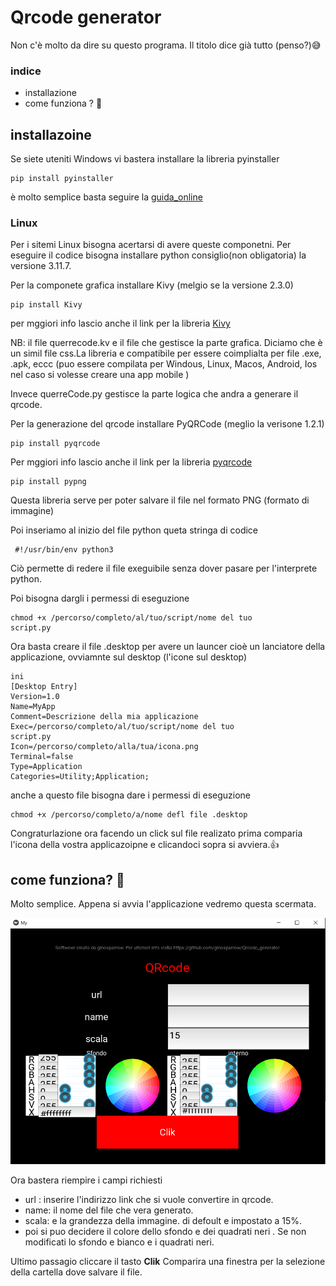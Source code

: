 # Qrcode generator

Non c'è molto da dire su questo programa. Il titolo dice già tutto (penso?)😅

### indice
- installazione
- come funziona ? 🤔

## installazoine

Se siete uteniti Windows vi bastera installare la libreria pyinstaller 

    pip install pyinstaller

è molto semplice basta seguire la [guida_online](https://pyinstaller.org/en/stable/)

### Linux 
Per i sitemi Linux bisogna acertarsi di avere queste componetni.
Per eseguire il codice bisogna installare python consiglio(non obligatoria) la versione 3.11.7.  

Per la componete grafica installare Kivy (melgio se la versione 2.3.0)  

    pip install Kivy
per mggiori info lascio anche il link per la libreria [Kivy](https://kivy.org/)  

NB: il file querrecode.kv e il file che gestisce la parte grafica. Diciamo che è un simil file css.La libreria e compatibile per essere coimplialta per file .exe, .apk, eccc (puo essere compilata per Windous, Linux, Macos, Android, Ios nel caso si volesse creare una app mobile )

Invece querreCode.py gestisce la parte logica che andra a generare il qrcode.    

Per la generazione del qrcode installare PyQRCode (meglio la verisone  1.2.1)  

    pip install pyqrcode

Per mggiori info lascio anche il link per la libreria [pyqrcode](https://pypi.org/project/PyQRCode/)  

    pip install pypng

Questa libreria serve per poter salvare il file nel formato PNG (formato di immagine)

Poi inseriamo al inizio del file python queta stringa di codice

     #!/usr/bin/env python3

Ciò permette di redere il file exeguibile senza dover pasare per l'interprete python.

Poi bisogna dargli i permessi di eseguzione 

    chmod +x /percorso/completo/al/tuo/script/nome del tuo 
    script.py

Ora basta creare il file .desktop per avere un launcer cioè un lanciatore della applicazione, ovviamnte sul desktop (l'icone sul desktop)

    ini
    [Desktop Entry]
    Version=1.0
    Name=MyApp
    Comment=Descrizione della mia applicazione
    Exec=/percorso/completo/al/tuo/script/nome del tuo 
    script.py
    Icon=/percorso/completo/alla/tua/icona.png
    Terminal=false  
    Type=Application
    Categories=Utility;Application;

anche a questo file bisogna dare i permessi di eseguzione

    chmod +x /percorso/completo/a/nome defl file .desktop

Congraturlazione ora facendo un click sul file realizato prima comparia l'icona della vostra applicazoipne e clicandoci sopra si avviera.👍 

## come funziona? 🤔

Molto semplice. Appena si avvia l'applicazione vedremo questa scermata.

![plot](c.png)

Ora bastera riempire i campi richiesti  
 - url : inserire l'indirizzo link che si vuole convertire in qrcode.
 - name: il nome del file che vera generato.
 - scala: e la grandezza della immagine. di defoult e impostato a 15%.
 - poi si puo decidere il colore dello sfondo e dei quadrati neri . Se non modificati lo sfondo e bianco e i quadrati neri.

Ultimo passagio cliccare il tasto **Clik**
Comparira una finestra per la selezione della cartella dove salvare il file.